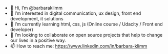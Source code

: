 - 👋 Hi, I’m @barbaraklimm
- 👀 I’m interested in digital communication, ux design, front end development, it solutions
- 🌱 I’m currently learning html, css, js (Online course / Udacity / Front end developer)
- 💞️ I’m looking to collaborate on open source projects that help to change our lives in a positive way.
- 📫 How to reach me: https://www.linkedin.com/in/barbara-klimm

<!---
barbaraklimm/barbaraklimm is a ✨ special ✨ repository because its `README.md` (this file) appears on your GitHub profile.
You can click the Preview link to take a look at your changes.
--->

